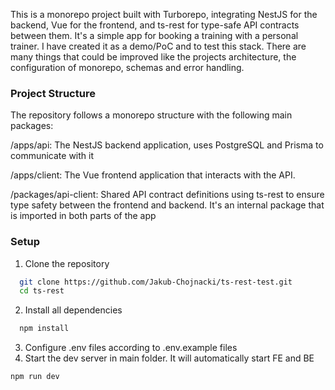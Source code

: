This is a monorepo project built with Turborepo, integrating NestJS for the backend, Vue for the frontend, and ts-rest for type-safe API contracts between them. It's a simple app for booking a training with a personal trainer. I have created it as a demo/PoC and to test this stack. There are many things that could be improved like the projects architecture, the configuration of monorepo, schemas and error handling. 

  
### Project Structure

The repository follows a monorepo structure with the following main packages:

/apps/api: The NestJS backend application, uses PostgreSQL and Prisma to communicate with it

/apps/client: The Vue frontend application that interacts with the API.

/packages/api-client: Shared API contract definitions using ts-rest to ensure type safety between the frontend and backend. It's an internal package that is imported in both parts of the app

### Setup

1. Clone the repository
```bash
  git clone https://github.com/Jakub-Chojnacki/ts-rest-test.git
  cd ts-rest
```
2. Install all dependencies
```bash
  npm install
```
3. Configure .env files according to .env.example files
4. Start the dev server in main folder. It will automatically start FE and BE
```bash
npm run dev
```

